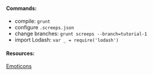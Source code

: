 #### Commands:

-  compile: `grunt`
-  configure `.screeps.json`
-  change branches: `grunt screeps --branch=tutorial-1`
-  import Lodash: `var _ = require('lodash')`

#### Resources:

[Emoticons](https://emojipedia.org)
